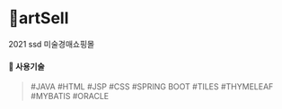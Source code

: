 # 🎨artSell
2021 ssd 미술경매쇼핑몰


#### 📒 사용기술

> #JAVA #HTML #JSP #CSS #SPRING BOOT #TILES #THYMELEAF #MYBATIS #ORACLE
